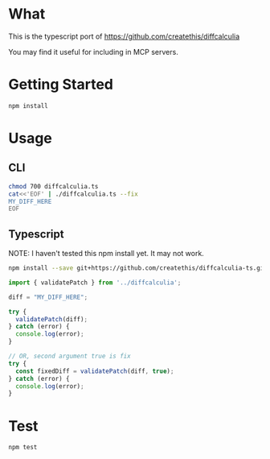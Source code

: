 # What

This is the typescript port of https://github.com/createthis/diffcalculia

You may find it useful for including in MCP servers.

# Getting Started

```bash
npm install
```

# Usage

## CLI

```bash
chmod 700 diffcalculia.ts
cat<<'EOF' | ./diffcalculia.ts --fix
MY_DIFF_HERE
EOF
```

## Typescript

NOTE: I haven't tested this npm install yet. It may not work.

```bash
npm install --save git+https://github.com/createthis/diffcalculia-ts.git
```

```typescript
import { validatePatch } from '../diffcalculia';

diff = "MY_DIFF_HERE";

try {
  validatePatch(diff);
} catch (error) {
  console.log(error);
}

// OR, second argument true is fix
try {
  const fixedDiff = validatePatch(diff, true);
} catch (error) {
  console.log(error);
}
```

# Test

```bash
npm test
```
